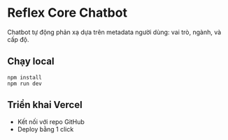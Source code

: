 # Reflex Core Chatbot

Chatbot tự động phản xạ dựa trên metadata người dùng: vai trò, ngành, và cấp độ.

## Chạy local
```
npm install
npm run dev
```

## Triển khai Vercel
- Kết nối với repo GitHub
- Deploy bằng 1 click